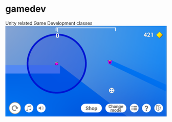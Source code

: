 # gamedev
Unity related Game Development classes
![Alt text](images/SwingoUI2.PNG?raw=true "Title")
